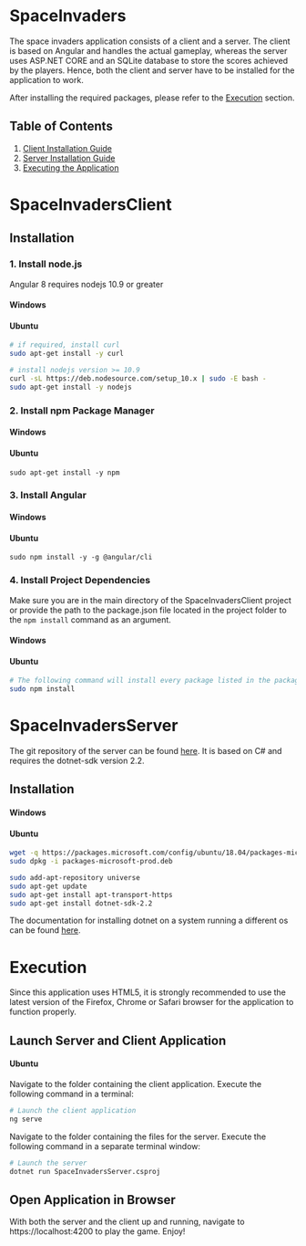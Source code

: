 # SpaceInvaders
The space invaders application consists of a client and a server. The client is based on Angular and handles the actual gameplay, whereas the server uses ASP.NET CORE and an SQLite database to store the scores achieved by the players.
Hence, both the client and server have to be installed for the application to work.

After installing the required packages, please refer to the [Execution](#execution) section.

## Table of Contents
1. [Client Installation Guide](#spaceinvadersclient)
2. [Server Installation Guide](#spaceinvadersserver)
3. [Executing the Application](#execution)

# SpaceInvadersClient

## Installation

### 1. Install node.js
Angular 8 requires nodejs 10.9 or greater

#### Windows
#### Ubuntu
```bash
# if required, install curl
sudo apt-get install -y curl

# install nodejs version >= 10.9
curl -sL https://deb.nodesource.com/setup_10.x | sudo -E bash -
sudo apt-get install -y nodejs
```

### 2. Install npm Package Manager
#### Windows
#### Ubuntu
`sudo apt-get install -y npm`

### 3. Install Angular

#### Windows
#### Ubuntu
`sudo npm install -y -g @angular/cli`

### 4. Install Project Dependencies
Make sure you are in the main directory of the SpaceInvadersClient project or provide the path to the package.json file located in the project folder to the `npm install` command as an argument.

#### Windows
#### Ubuntu
```bash
# The following command will install every package listed in the package.json file
sudo npm install
```

# SpaceInvadersServer
The git repository of the server can be found [here](https://github.com/P1NHE4D/SpaceInvadersServer).
It is based on C# and requires the dotnet-sdk version 2.2.

## Installation

#### Windows
#### Ubuntu
```bash
wget -q https://packages.microsoft.com/config/ubuntu/18.04/packages-microsoft-prod.deb -O packages-microsoft-prod.deb
sudo dpkg -i packages-microsoft-prod.deb

sudo add-apt-repository universe
sudo apt-get update
sudo apt-get install apt-transport-https
sudo apt-get install dotnet-sdk-2.2
```

The documentation for installing dotnet on a system running a different os can be found [here](https://dotnet.microsoft.com/download/linux-package-manager/ubuntu18-04/sdk-current).

# Execution
Since this application uses HTML5, it is strongly recommended to use the latest version of the Firefox, Chrome or Safari browser for the application to function properly. 

## Launch Server and Client Application

#### Ubuntu
Navigate to the folder containing the client application. Execute the following command in a terminal:
```bash
# Launch the client application
ng serve
```

Navigate to the folder containing the files for the server. Execute the following command in a separate terminal window:
```bash
# Launch the server
dotnet run SpaceInvadersServer.csproj
```

## Open Application in Browser
With both the server and the client up and running, navigate to https://localhost:4200 to play the game. Enjoy!
